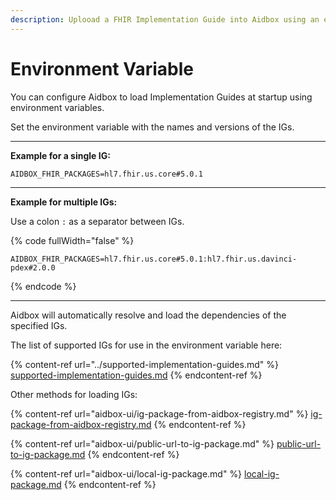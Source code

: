 ```yaml
---
description: Uplooad a FHIR Implementation Guide into Aidbox using an environment variable
---
```


# Environment Variable

You can configure Aidbox to load Implementation Guides at startup using environment variables.

Set the environment variable with the names and versions of the IGs.&#x20;

***

**Example for a single IG:**

```
AIDBOX_FHIR_PACKAGES=hl7.fhir.us.core#5.0.1
```

***

**Example for multiple IGs:**

Use a colon `:` as a separator between IGs.

{% code fullWidth="false" %}
```
AIDBOX_FHIR_PACKAGES=hl7.fhir.us.core#5.0.1:hl7.fhir.us.davinci-pdex#2.0.0
```
{% endcode %}

***

Aidbox will automatically resolve and load the dependencies of the specified IGs.



The list of supported IGs for use in the environment variable here:

{% content-ref url="../supported-implementation-guides.md" %}
[supported-implementation-guides.md](../supported-implementation-guides.md)
{% endcontent-ref %}

Other methods for loading IGs:

{% content-ref url="aidbox-ui/ig-package-from-aidbox-registry.md" %}
[ig-package-from-aidbox-registry.md](aidbox-ui/ig-package-from-aidbox-registry.md)
{% endcontent-ref %}

{% content-ref url="aidbox-ui/public-url-to-ig-package.md" %}
[public-url-to-ig-package.md](aidbox-ui/public-url-to-ig-package.md)
{% endcontent-ref %}

{% content-ref url="aidbox-ui/local-ig-package.md" %}
[local-ig-package.md](aidbox-ui/local-ig-package.md)
{% endcontent-ref %}

